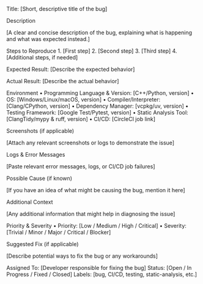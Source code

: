 Title:
[Short, descriptive title of the bug]

Description

[A clear and concise description of the bug, explaining what is happening and what was expected instead.]

Steps to Reproduce
	1.	[First step]
	2.	[Second step]
	3.	[Third step]
	4.	[Additional steps, if needed]

Expected Result:
[Describe the expected behavior]

Actual Result:
[Describe the actual behavior]

Environment
	•	Programming Language & Version: [C++/Python, version]
	•	OS: [Windows/Linux/macOS, version]
	•	Compiler/Interpreter: [Clang/CPython, version]
	•	Dependency Manager: [vcpkg/uv, version]
	•	Testing Framework: [Google Test/Pytest, version]
	•	Static Analysis Tool: [ClangTidy/mypy & ruff, version]
	•	CI/CD: [CircleCI job link]

Screenshots (if applicable)

[Attach any relevant screenshots or logs to demonstrate the issue]

Logs & Error Messages

[Paste relevant error messages, logs, or CI/CD job failures]

Possible Cause (if known)

[If you have an idea of what might be causing the bug, mention it here]

Additional Context

[Any additional information that might help in diagnosing the issue]

Priority & Severity
	•	Priority: [Low / Medium / High / Critical]
	•	Severity: [Trivial / Minor / Major / Critical / Blocker]

Suggested Fix (if applicable)

[Describe potential ways to fix the bug or any workarounds]

Assigned To: [Developer responsible for fixing the bug]
Status: [Open / In Progress / Fixed / Closed]
Labels: [bug, CI/CD, testing, static-analysis, etc.]
